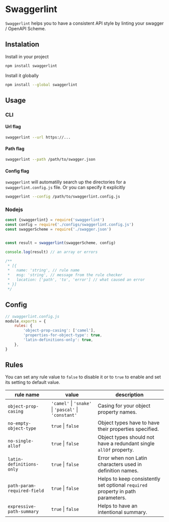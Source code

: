 # Swaggerlint

`Swaggerlint` helps you to have a consistent API style by linting your swagger / OpenAPI Scheme.

## Instalation

Install in your project

```sh
npm install swaggerlint
```

Install it globally
```sh
npm install --global swaggerlint
```

## Usage

### CLI

#### Url flag

```sh
swaggerlint --url https://...
```

#### Path flag

```sh
swaggerlint --path /path/to/swagger.json
```

#### Config flag

`swaggerlint` will automatilly search up the directories for a `swaggerlint.config.js` file. Or you can specify it explicitly

```sh
swaggerlint --config /path/to/swaggerlint.config.js
```

### Nodejs

```js
const {swaggerlint} = require('swaggerlint')
const config = require('./configs/swaggerlint.config.js')
const swaggerScheme = require('./swagger.json')


const result = swaggerlint(swaggerScheme, config)

console.log(result) // an array or errors

/**
 * [{
 *   name: 'string', // rule name
 *   msg: 'string', // message from the rule checker
 *   location: ['path', 'to', 'error'] // what caused an error
 * }]
 */

```

## Config

```js
// swaggerlint.config.js
module.exports = {
    rules: {
        'object-prop-casing': ['camel'],
        'properties-for-object-type': true,
        'latin-definitions-only': true,
    },
}
```

## Rules

You can set any rule value to `false` to disable it or to `true` to enable and set its setting to default value.

| rule name | value | description |
|------------------------|------------------|------------------|
| `object-prop-casing`   | `'camel'` \| `'snake'` \| `'pascal'` \| `'constant'` | Casing for your object property names. |
| `no-empty-object-type` | `true` \| `false` | Object types have to have their properties specified. |
| `no-single-allof` | `true` \| `false` | Object types should not have a redundant single `allOf` property. |
| `latin-definitions-only` | `true` \| `false` | Error when non Latin characters used in definition names. |
| `path-param-required-field` | `true` \| `false` | Helps to keep consistently set optional `required` property in path parameters. |
| `expressive-path-summary` | `true` \| `false` | Helps to have an intentional summary. |
